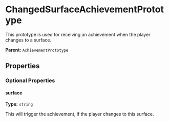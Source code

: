 # ChangedSurfaceAchievementPrototype

This prototype is used for receiving an achievement when the player changes to a surface.

**Parent:** `AchievementPrototype`

## Properties

### Optional Properties

#### surface

**Type:** `string`

This will trigger the achievement, if the player changes to this surface.

